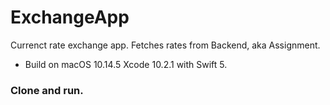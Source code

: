 # ExchangeApp
Currenct rate exchange app. Fetches rates from Backend, aka Assignment.
- Build on macOS 10.14.5 Xcode 10.2.1 with Swift 5.

### Clone and run.
